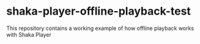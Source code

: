 # shaka-player-offline-playback-test
This repository contains a working example of how offline playback works with Shaka Player
